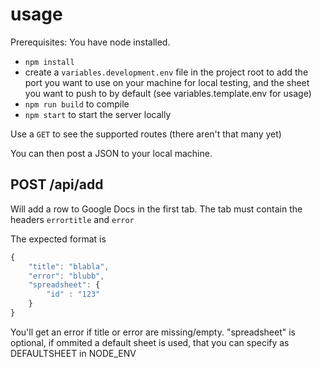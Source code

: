# usage

Prerequisites: You have node installed.

* `npm install`
* create a `variables.development.env` file in the project root to add the port you want to use on your machine for local testing, and the sheet you want to push to by default (see variables.template.env for usage)
* `npm run build` to compile
* `npm start` to start the server locally

Use a `GET` to see the supported routes (there aren't that many yet)

You can then post a JSON to your local machine.

## POST /api/add

Will add a row to Google Docs in the first tab. The tab must contain the headers `errortitle` and `error`

The expected format is

```javascript
{
    "title": "blabla",
    "error": "blubb",
    "spreadsheet": {
        "id" : "123"
    }
}
```

You'll get an error if title or error are missing/empty. "spreadsheet" is optional, if ommited a default sheet is used, that you can specify as DEFAULTSHEET in NODE_ENV